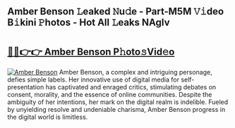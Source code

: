 ## Amber Benson 𝙻eaked 𝙽u𝚍e - Part-M5M 𝚅𝚒deo B𝚒kini 𝙿hotos - Hot All 𝙻eaks NAgIv

# <h2><a href="http://ld3ep4.urlbe.top/?page=Amber+Benson">🔗🔗👉👉 Amber Benson P𝚑oto𝚜Vid𝚎o</a></h2>

[![Amber Benson](https://i.imgur.com/eBuTRDB.gif)](http://ld3ep4.urlbe.top/?page=Amber+Benson)
Amber Benson, a complex and intriguing personage, defies simple labels. Her innovative use of digital media for self-presentation has captivated and enraged critics, stimulating debates on consent, morality, and the essence of online communities. Despite the ambiguity of her intentions, her mark on the digital realm is indelible. Fueled by unyielding resolve and undeniable charisma, Amber Benson progress in the digital world is limitless.
